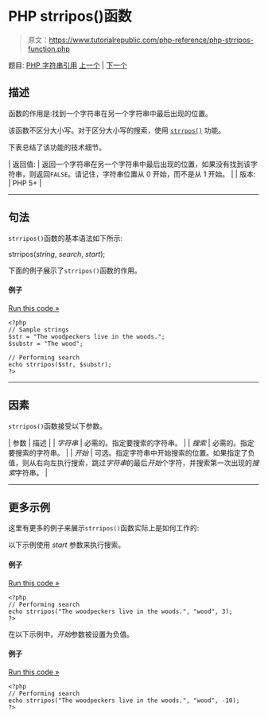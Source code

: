# PHP strripos()函数

> 原文：<https://www.tutorialrepublic.com/php-reference/php-strripos-function.php>

题目: [PHP 字符串引用](php-string-functions.php) [上一个](php-strrev-function.php) | [下一个](php-strrpos-function.php)

## 描述

函数的作用是:找到一个字符串在另一个字符串中最后出现的位置。

该函数不区分大小写。对于区分大小写的搜索，使用 [`strrpos()`](php-strrpos-function.php) 功能。

下表总结了该功能的技术细节。

| 返回值: | 返回一个字符串在另一个字符串中最后出现的位置，如果没有找到该字符串，则返回`FALSE`。请记住，字符串位置从 0 开始，而不是从 1 开始。 |
| 版本: | PHP 5+ |

* * *

## 句法

`strripos()`函数的基本语法如下所示:

strripos(*string*, *search*, *start*);

下面的例子展示了`strripos()`函数的作用。

#### 例子

[Run this code »](../codelab.php?topic=php&file=case-insensitive-version-of-strrpos "Run this code to view the output")

```
<?php
// Sample strings
$str = "The woodpeckers live in the woods.";
$substr = "The wood";

// Performing search
echo strripos($str, $substr);
?>
```

* * *

## 因素

`strripos()`函数接受以下参数。

| 参数 | 描述 |
| *字符串* | 必需的。指定要搜索的字符串。 |
| *搜索* | 必需的。指定要搜索的字符串。 |
| *开始* | 可选。指定字符串中开始搜索的位置。如果指定了负值，则从右向左执行搜索，跳过*字符串*的最后*开始*个字符，并搜索第一次出现的*搜索*字符串。 |

* * *

## 更多示例

这里有更多的例子来展示`strripos()`函数实际上是如何工作的:

以下示例使用 *start* 参数来执行搜索。

#### 例子

[Run this code »](../codelab.php?topic=php&file=using-positive-start-value-in-strripos "Run this code to view the output")

```
<?php
// Performing search
echo strripos("The woodpeckers live in the woods.", "wood", 3); 
?>
```

在以下示例中，*开始*参数被设置为负值。

#### 例子

[Run this code »](../codelab.php?topic=php&file=using-negative-start-value-in-strripos "Run this code to view the output")

```
<?php
// Performing search
echo strripos("The woodpeckers live in the woods.", "wood", -10);
?>
```